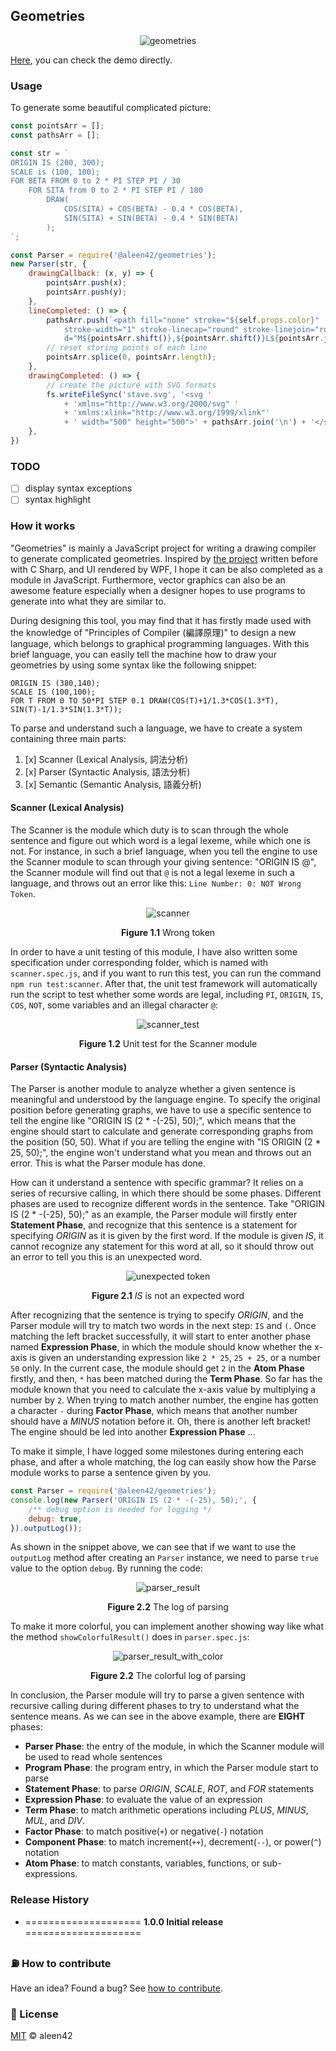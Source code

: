## Geometries

<p align="center">
    <img alt="geometries" src="./docs/series.png" />
</p>

[Here](https://geometries.aleen42.com/), you can check the demo directly.

### Usage

To generate some beautiful complicated picture:

```js
const pointsArr = [];
const pathsArr = [];

const str = `
ORIGIN IS (200, 300);
SCALE is (100, 100);
FOR BETA FROM 0 to 2 * PI STEP PI / 30
    FOR SITA from 0 to 2 * PI STEP PI / 180
        DRAW(
            COS(SITA) + COS(BETA) - 0.4 * COS(BETA),
            SIN(SITA) + SIN(BETA) - 0.4 * SIN(BETA)
        );
`;

const Parser = require('@aleen42/geometries');
new Parser(str, {
    drawingCallback: (x, y) => {
        pointsArr.push(x);
        pointsArr.push(y);
    },
    lineCompleted: () => {
        pathsArr.push(`<path fill="none" stroke="${self.props.color}"
            stroke-width="1" stroke-linecap="round" stroke-linejoin="round"
            d="M${pointsArr.shift()},${pointsArr.shift()}L${pointsArr.join(' ')}"/>`);
        // reset storing points of each line
        pointsArr.splice(0, pointsArr.length);
    },
    drawingCompleted: () => {
        // create the picture with SVG formats
        fs.writeFileSync('stave.svg', '<svg '
            + 'xmlns="http://www.w3.org/2000/svg" '
            + 'xmlns:xlink="http://www.w3.org/1999/xlink"'
            + ' width="500" height="500">' + pathsArr.join('\n') + '</svg>', 'utf8');
    },
})
```

### TODO

- [ ] display syntax exceptions
- [ ] syntax highlight

### How it works

"Geometries" is mainly a JavaScript project for writing a drawing compiler to generate complicated geometries. Inspired by [the project](https://github.com/aleen42/FuncDrawCompiler) written before with C Sharp, and UI rendered by WPF, I hope it can be also completed as a module in JavaScript. Furthermore, vector graphics can also be an awesome feature especially when a designer hopes to use programs to generate into what they are similar to.

During designing this tool, you may find that it has firstly made used with the knowledge of "Principles of Compiler (編譯原理)" to design a new language, which belongs to graphical programming languages. With this brief language, you can easily tell the machine how to draw your geometries by using some syntax like the following snippet:

```
ORIGIN IS (380,140);
SCALE IS (100,100);
FOR T FROM 0 TO 50*PI STEP 0.1 DRAW(COS(T)+1/1.3*COS(1.3*T), SIN(T)-1/1.3*SIN(1.3*T));
```

To parse and understand such a language, we have to create a system containing three main parts:

 1. [x] Scanner (Lexical Analysis, 詞法分析)
 2. [x] Parser (Syntactic Analysis, 語法分析)
 3. [x] Semantic (Semantic Analysis, 語義分析)

#### Scanner (Lexical Analysis)

The Scanner is the module which duty is to scan through the whole sentence and figure out which word is a legal lexeme, while which one is not. For instance, in such a brief language, when you tell the engine to use the Scanner module to scan through your giving sentence: "ORIGIN IS @", the Scanner module will find out that `@` is not a legal lexeme in such a language, and throws out an error like this: `Line Number: 0: NOT Wrong Token`.

<p align="center">
    <img alt="scanner" src="./docs/scanner_wrong_token.jpg" />
</p>
<p align="center">
    <strong>Figure 1.1</strong> Wrong token
</p>

In order to have a unit testing of this module, I have also written some specification under corresponding folder, which is named with `scanner.spec.js`, and if you want to run this test, you can run the command `npm run test:scanner`. After that, the unit test framework will automatically run the script to test whether some words are legal, including `PI`, `ORIGIN`, `IS`, `COS`, `NOT`, some variables and an illegal character `@`:

<p align="center">
    <img alt="scanner_test" src="./docs/scanner_test.jpg" />
</p>
<p align="center">
    <strong>Figure 1.2</strong> Unit test for the Scanner module
</p>

#### Parser (Syntactic Analysis)

The Parser is another module to analyze whether a given sentence is meaningful and understood by the language engine. To specify the original position before generating graphs, we have to use a specific sentence to tell the engine like "ORIGIN IS (2 * -(-25), 50);", which means that the engine should start to calculate and generate corresponding graphs from the position (50, 50). What if you are telling the engine with "IS ORIGIN (2 * 25, 50);", the engine won't understand what you mean and throws out an error. This is what the Parser module has done.

How can it understand a sentence with specific grammar? It relies on a series of recursive calling, in which there should be some phases. Different phases are used to recognize different words in the sentence. Take "ORIGIN IS (2 * -(-25), 50);" as an example, the Parser module will firstly enter **Statement Phase**, and recognize that this sentence is a statement for specifying *ORIGIN* as it is given by the first word. If the module is given *IS*, it cannot recognize any statement for this word at all, so it should throw out an error to tell you this is an unexpected word.

<p align="center">
    <img alt="unexpected token" src="./docs/unexpected_token.jpg" />
</p>
<p align="center">
    <strong>Figure 2.1</strong> <i>IS</i> is not an expected word
</p>

After recognizing that the sentence is trying to specify *ORIGIN*, and the Parser module will try to match two words in the next step: `IS` and `(`. Once matching the left bracket successfully, it will start to enter another phase named **Expression Phase**, in which the module should know whether the x-axis is given an understanding expression like `2 * 25`, `25 + 25`, or a number `50` only. In the current case, the module should get `2` in the **Atom Phase** firstly, and then, `*` has been matched during the **Term Phase**. So far has the module known that you need to calculate the x-axis value by multiplying a number by `2`. When trying to match another number, the engine has gotten a character `-` during **Factor Phase**, which means that another number should have a *MINUS* notation before it. Oh, there is another left bracket! The engine should be led into another **Expression Phase** ...

To make it simple, I have logged some milestones during entering each phase, and after a whole matching, the log can easily show how the Parse module works to parse a sentence given by you.

```js
const Parser = require('@aleen42/geometries');
console.log(new Parser('ORIGIN IS (2 * -(-25), 50);', {
    /** debug option is needed for logging */ 
    debug: true,
}).outputLog());
```

As shown in the snippet above, we can see that if we want to use the `outputLog` method after creating an `Parser` instance, we need to parse `true` value to the option `debug`. By running the code:

<p align="center">
    <img alt="parser_result" src="./docs/parser_result.jpg" />
</p>
<p align="center">
    <strong>Figure 2.2</strong> The log of parsing
</p>

To make it more colorful, you can implement another showing way like what the method `showColorfulResult()` does in `parser.spec.js`:

<p align="center">
    <img alt="parser_result_with_color" src="./docs/parser_result_with_color.jpg" />
</p>
<p align="center">
    <strong>Figure 2.2</strong> The colorful log of parsing
</p>

In conclusion, the Parser module will try to parse a given sentence with recursive calling during different phases to try to understand what the sentence means. As we can see in the above example, there are **EIGHT** phases:

 - **Parser Phase**: the entry of the module, in which the Scanner module will be used to read whole sentences
 - **Program Phase**: the program entry, in which the Parser module start to parse
 - **Statement Phase**: to parse *ORIGIN*, *SCALE*, *ROT*, and *FOR* statements
 - **Expression Phase**: to evaluate the value of an expression
 - **Term Phase**: to match arithmetic operations including *PLUS*, *MINUS*, *MUL*, and *DIV*.
 - **Factor Phase**: to match positive(`+`) or negative(`-`) notation
 - **Component Phase**: to match increment(`++`), decrement(`--`), or power(`^`) notation
 - **Atom Phase**: to match constants, variables, functions, or sub-expressions.

### Release History

* ==================== **1.0.0 Initial release** ====================

### :fuelpump: How to contribute

Have an idea? Found a bug? See [how to contribute](https://wiki.aleen42.com/contribution.html).

### :scroll: License

[MIT](https://wiki.aleen42.com/MIT.html) © aleen42
